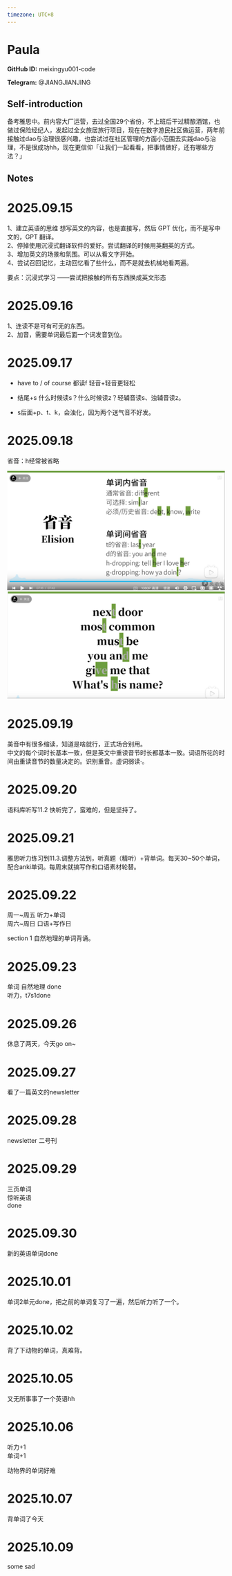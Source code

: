 ```yaml
---
timezone: UTC+8
---
```


# Paula

**GitHub ID:** meixingyu001-code

**Telegram:** @JIANGJIANJING

## Self-introduction

备考雅思中。前内容大厂运营，去过全国29个省份，不上班后干过精酿酒馆，也做过保险经纪人，发起过全女旅居旅行项目，现在在数字游民社区做运营，两年前接触过dao与治理很感兴趣，也尝试过在社区管理的方面小范围去实践dao与治理，不是很成功hh，现在更信仰「让我们一起看看，把事情做好，还有哪些方法？」

## Notes
<!-- Content_START -->
# 2025.09.15
<!-- DAILY_CHECKIN_2025-09-15_START -->
1、建立英语的思维 想写英文的内容，也是直接写，然后 GPT 优化，而不是写中文的，GPT 翻译。  
2、停掉使用沉浸式翻译软件的爱好。尝试翻译的时候用英翻英的方式。  
3、增加英文的场景和氛围。可以从看文字开始。  
4、尝试召回记忆，主动回忆看了些什么，而不是就去机械地看两遍。  
  
要点：沉浸式学习 ——尝试把接触的所有东西换成英文形态
<!-- DAILY_CHECKIN_2025-09-15_END -->


# 2025.09.16
<!-- DAILY_CHECKIN_2025-09-16_START -->
1、连读不是可有可无的东西。  
2、加音，需要单词最后面一个词发音到位。
<!-- DAILY_CHECKIN_2025-09-16_END -->


# 2025.09.17
<!-- DAILY_CHECKIN_2025-09-17_START -->
-   have to / of course 都读f 轻音+轻音更轻松
    
-   结尾+s 什么时候读s？什么时候读z？轻辅音读s、浊辅音读z。
    
-   s后面+p、t、k，会浊化，因为两个送气音不好发。
<!-- DAILY_CHECKIN_2025-09-17_END -->


# 2025.09.18
<!-- DAILY_CHECKIN_2025-09-18_START -->
省音：h经常被省略

![da643fc1-4927-4a6c-b7c3-740210d5e7c2.png](https://raw.githubusercontent.com/IntensiveCoLearning/english_3rd/main/assets/meixingyu001-code/images/2025-09-18-1758209355549-da643fc1-4927-4a6c-b7c3-740210d5e7c2.png)![7373f8a2-84c0-43a6-92bb-2508abd064d5.png](https://raw.githubusercontent.com/IntensiveCoLearning/english_3rd/main/assets/meixingyu001-code/images/2025-09-18-1758209424468-7373f8a2-84c0-43a6-92bb-2508abd064d5.png)
<!-- DAILY_CHECKIN_2025-09-18_END -->


# 2025.09.19
<!-- DAILY_CHECKIN_2025-09-19_START -->
美音中有很多缩读，知道是啥就行，正式场合别用。  
中文的每个词时长基本一致，但是英文中重读音节时长都基本一致。词语所花的时间由重读音节的数量决定的。识别重音。虚词弱读·。
<!-- DAILY_CHECKIN_2025-09-19_END -->


# 2025.09.20
<!-- DAILY_CHECKIN_2025-09-20_START -->
语料库听写11.2 快听完了，蛮难的，但是坚持了。
<!-- DAILY_CHECKIN_2025-09-20_END -->


# 2025.09.21
<!-- DAILY_CHECKIN_2025-09-21_START -->
雅思听力练习到11.3.调整方法到，听真题（精听）+背单词。每天30~50个单词，配合anki单词。每周末就搞写作和口语素材轮替。
<!-- DAILY_CHECKIN_2025-09-21_END -->


# 2025.09.22
<!-- DAILY_CHECKIN_2025-09-22_START -->
周一~周五 听力+单词  
周六~周日 口语+写作日  
  
section 1 自然地理的单词背诵。
<!-- DAILY_CHECKIN_2025-09-22_END -->


# 2025.09.23
<!-- DAILY_CHECKIN_2025-09-23_START -->
单词 自然地理 done  
听力，t7s1done
<!-- DAILY_CHECKIN_2025-09-23_END -->


# 2025.09.26
<!-- DAILY_CHECKIN_2025-09-26_START -->
休息了两天，今天go on~
<!-- DAILY_CHECKIN_2025-09-26_END -->


# 2025.09.27
<!-- DAILY_CHECKIN_2025-09-27_START -->
看了一篇英文的newsletter
<!-- DAILY_CHECKIN_2025-09-27_END -->


# 2025.09.28
<!-- DAILY_CHECKIN_2025-09-28_START -->
newsletter 二号刊
<!-- DAILY_CHECKIN_2025-09-28_END -->


# 2025.09.29
<!-- DAILY_CHECKIN_2025-09-29_START -->
三页单词  
惊听英语  
done
<!-- DAILY_CHECKIN_2025-09-29_END -->


# 2025.09.30
<!-- DAILY_CHECKIN_2025-09-30_START -->
新的英语单词done
<!-- DAILY_CHECKIN_2025-09-30_END -->


# 2025.10.01
<!-- DAILY_CHECKIN_2025-10-01_START -->
单词2单元done，把之前的单词复习了一遍，然后听力听了一个。
<!-- DAILY_CHECKIN_2025-10-01_END -->


# 2025.10.02
<!-- DAILY_CHECKIN_2025-10-02_START -->
背了下动物的单词，真难背。
<!-- DAILY_CHECKIN_2025-10-02_END -->


# 2025.10.05
<!-- DAILY_CHECKIN_2025-10-05_START -->
又无所事事了一个英语hh
<!-- DAILY_CHECKIN_2025-10-05_END -->


# 2025.10.06
<!-- DAILY_CHECKIN_2025-10-06_START -->
听力+1  
单词+1  
  
动物界的单词好难
<!-- DAILY_CHECKIN_2025-10-06_END -->


# 2025.10.07
<!-- DAILY_CHECKIN_2025-10-07_START -->
背单词了今天
<!-- DAILY_CHECKIN_2025-10-07_END -->


# 2025.10.09
<!-- DAILY_CHECKIN_2025-10-09_START -->
some sad
<!-- DAILY_CHECKIN_2025-10-09_END -->
<!-- Content_END -->
